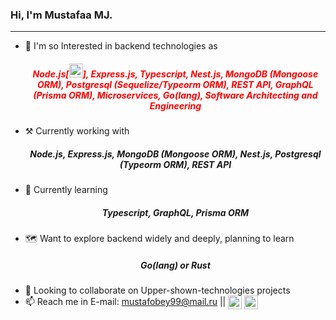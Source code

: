 ### Hi, I'm Mustafaa MJ.
<hr />

- 👀 I'm so Interested in backend technologies as <h5 align="center" style="color: red">Node.js[<img width="22px" src="https://cdn-icons-png.flaticon.com/512/919/919825.png">], Express.js, Typescript, Nest.js, MongoDB (Mongoose ORM), Postgresql (Sequelize/Typeorm ORM), REST API, GraphQL (Prisma ORM), Microservices, Go(lang), Software Architecting and Engineering</h5> 
- ⚒  Currently working with <h5 align="center">Node.js, Express.js, MongoDB (Mongoose ORM), Nest.js, Postgresql (Typeorm ORM), REST API</h5> 
- 🌱 Currently learning <h5 align="center">Typescript, GraphQL, Prisma ORM</h5>
- 🗺 Want to explore backend widely and deeply, planning to learn <h5 align="center">Go(lang) or Rust</h5> 
- 💞️ Looking to collaborate on Upper-shown-technologies projects
- 📫 Reach me in  E-mail: mustafobey99@mail.ru || [<img align="center" width="22px" src="https://cdn-icons.flaticon.com/png/512/3955/premium/3955024.png?token=exp=1637694028~hmac=b789f6616c807d7ea00681aa44ffaa5a" />](https://www.instagram.com/sty_z17/) [<img align="center" width="22px" src="https://cdn-icons.flaticon.com/png/512/3670/premium/3670070.png?token=exp=1637693968~hmac=d8c5e85266b96bd27be3690f73c641fc">](https://t.me/Ok_Google99)
